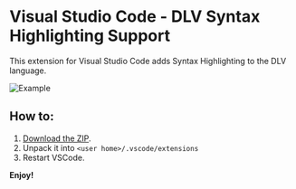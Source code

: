 # Visual Studio Code - DLV Syntax Highlighting Support

This extension for Visual Studio Code adds Syntax Highlighting to the DLV language.

![Example](../assets/example.png?raw=true)

## How to:

1. [Download the ZIP](https://github.com/w1nte/VSC-DLV-Syntax-Highlighting/archive/main.zip).
2. Unpack it into `<user home>/.vscode/extensions`
3. Restart VSCode.

**Enjoy!**
